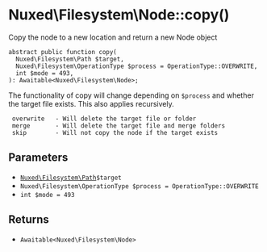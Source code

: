 # Nuxed\\Filesystem\\Node::copy()




Copy the node to a new location and return a new Node object




``` Hack
abstract public function copy(
  Nuxed\Filesystem\Path $target,
  Nuxed\Filesystem\OperationType $process = OperationType::OVERWRITE,
  int $mode = 493,
): Awaitable<Nuxed\Filesystem\Node>;
```




The functionality of copy will change depending on ` $process ` and whether the target file exists.
This also applies recursively.




```
 overwrite   - Will delete the target file or folder
 merge       - Will delete the target file and merge folders
 skip        - Will not copy the node if the target exists
```




## Parameters




+ [` Nuxed\Filesystem\Path `](<class.Nuxed.Filesystem.Path.md>)`` $target ``
+ ` Nuxed\Filesystem\OperationType $process = OperationType::OVERWRITE `
+ ` int $mode = 493 `




## Returns




* ` Awaitable<Nuxed\Filesystem\Node> `
